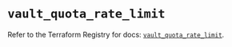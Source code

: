 # `vault_quota_rate_limit`

Refer to the Terraform Registry for docs: [`vault_quota_rate_limit`](https://registry.terraform.io/providers/hashicorp/vault/4.3.0/docs/resources/quota_rate_limit).
